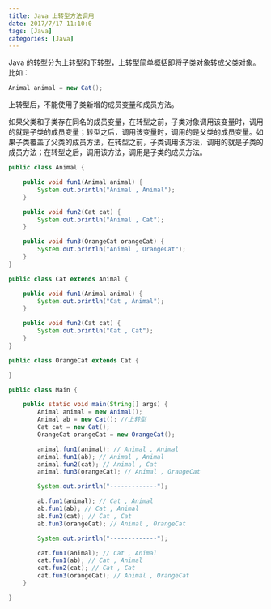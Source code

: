 ```yaml
---
title: Java 上转型方法调用
date: 2017/7/17 11:10:0
tags: [Java]
categories: [Java]
---
```

Java 的转型分为上转型和下转型，上转型简单概括即将子类对象转成父类对象。比如：

<!--more-->

```java
Animal animal = new Cat();
```

上转型后，不能使用子类新增的成员变量和成员方法。

如果父类和子类存在同名的成员变量，在转型之前，子类对象调用该变量时，调用的就是子类的成员变量；转型之后，调用该变量时，调用的是父类的成员变量。如果子类覆盖了父类的成员方法，在转型之前，子类调用该方法，调用的就是子类的成员方法；在转型之后，调用该方法，调用是子类的成员方法。

```java
public class Animal {

    public void fun1(Animal animal) {
        System.out.println("Animal , Animal");
    }

    public void fun2(Cat cat) {
        System.out.println("Animal , Cat");
    }

    public void fun3(OrangeCat orangeCat) {
        System.out.println("Animal , OrangeCat");
    }
}
```

```java
public class Cat extends Animal {

    public void fun1(Animal animal) {
        System.out.println("Cat , Animal");
    }

    public void fun2(Cat cat) {
        System.out.println("Cat , Cat");
    }
}
```

```java
public class OrangeCat extends Cat {

}
```

```java
public class Main {

    public static void main(String[] args) {
        Animal animal = new Animal();
        Animal ab = new Cat(); //上转型
        Cat cat = new Cat();
        OrangeCat orangeCat = new OrangeCat();

        animal.fun1(animal); // Animal , Animal
        animal.fun1(ab); // Animal , Animal
        animal.fun2(cat); // Animal , Cat
        animal.fun3(orangeCat); // Animal , OrangeCat

        System.out.println("-------------");

        ab.fun1(animal); // Cat , Animal
        ab.fun1(ab); // Cat , Animal
        ab.fun2(cat); // Cat , Cat
        ab.fun3(orangeCat); // Animal , OrangeCat

        System.out.println("-------------");

        cat.fun1(animal); // Cat , Animal
        cat.fun1(ab); // Cat , Animal
        cat.fun2(cat); // Cat , Cat
        cat.fun3(orangeCat); // Animal , OrangeCat
    }

}
```